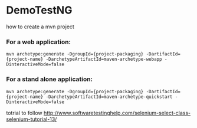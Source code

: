 # DemoTestNG

how to create a mvn project

<h3>For a web application:</h3>

	mvn archetype:generate -DgroupId={project-packaging} -DartifactId={project-name} -DarchetypeArtifactId=maven-archetype-webapp -DinteractiveMode=false

<h3>For a stand alone application:</h3>

	mvn archetype:generate -DgroupId={project-packaging} -DartifactId={project-name} -DarchetypeArtifactId=maven-archetype-quickstart -DinteractiveMode=false
	
totrial to follow
http://www.softwaretestinghelp.com/selenium-select-class-selenium-tutorial-13/
